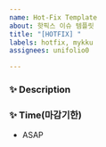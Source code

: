 ```yaml
---
name: Hot-Fix Template
about: 핫픽스 이슈 템플릿
title: "[HOTFIX] "
labels: hotfix, mykku
assignees: unifolio0

---
```


### ✨ Description

### ✨ Time(마감기한)

- ASAP
